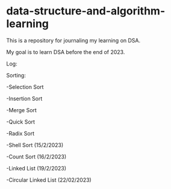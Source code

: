 # data-structure-and-algorithm-learning

This is a repository for journaling my learning on DSA.

My goal is to learn DSA before the end of 2023.

Log:

Sorting:

-Selection Sort

-Insertion Sort

-Merge Sort

-Quick Sort

-Radix Sort

-Shell Sort (15/2/2023)

-Count Sort (16/2/2023)

-Linked List (19/2/2023)

-Circular Linked List (22/02/2023)

